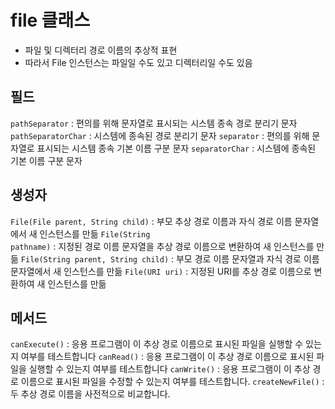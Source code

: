 file 클래스
====
* 파일 및 디렉터리 경로 이름의 추상적 표현
* 따라서 File 인스턴스는 파일일 수도 있고 디렉터리일 수도 있음

필드
---
<code>pathSeparator</code> : 편의를 위해 문자열로 표시되는 시스템 종속 경로 분리기 문자
<code>pathSeparatorChar</code> : 시스템에 종속된 경로 분리기 문자
<code>separator</code> : 편의를 위해 문자열로 표시되는 시스템 종속 기본 이름 구분 문자
<code>separatorChar</code> : 시스템에 종속된 기본 이름 구분 문자

생성자
---
<code>File(File parent, String child)</code> : 부모 추상 경로 이름과 자식 경로 이름 문자열에서 새 인스턴스를 만듦
<code>File(String pathname)</code> : 지정된 경로 이름 문자열을 추상 경로 이름으로 변환하여 새 인스턴스를 만듦
<code>File(String parent, String child)</code> : 부모 경로 이름 문자열과 자식 경로 이름 문자열에서 새 인스턴스를 만듦
<code>File(URI uri)</code> : 지정된 URI를 추상 경로 이름으로 변환하여 새 인스턴스를 만듦

메서드
---
<code>canExecute()</code> : 응용 프로그램이 이 추상 경로 이름으로 표시된 파일을 실행할 수 있는지 여부를 테스트합니다
<code>canRead()</code> : 응용 프로그램이 이 추상 경로 이름으로 표시된 파일을 실행할 수 있는지 여부를 테스트합니다
<code>canWrite()</code> : 응용 프로그램이 이 추상 경로 이름으로 표시된 파일을 수정할 수 있는지 여부를 테스트합니다.
<code>createNewFile()</code> : 두 추상 경로 이름을 사전적으로 비교합니다.
